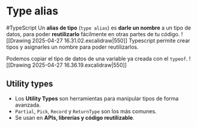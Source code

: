 # Type alias
#TypeScript 
Un **alias de tipo** (`type alias`) es **darle un nombre** a un tipo de datos, para poder **reutilizarlo** fácilmente en otras partes de tu código.
![[Drawing 2025-04-27 16.31.02.excalidraw|550]]
Typescript permite crear tipos y asignarles un nombre para poder reutilizarlos.

Podemos copiar el tipo de datos de una variable ya creada con el `typeof`.
![[Drawing 2025-04-27 16.36.19.excalidraw|550]]
## Utility types
- Los **Utility Types** son herramientas para manipular tipos de forma avanzada.
- `Partial`, `Pick`, `Record` y `ReturnType` son los más comunes.
- Se usan en **APIs, librerías y código reutilizable**.